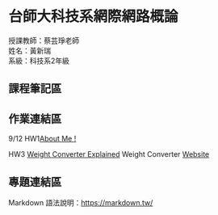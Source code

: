 # 台師大科技系網際網路概論 
授課教師：蔡芸琤老師   
姓名：黃新瑞   
系級：科技系2年級  

## 課程筆記區  

## 作業連結區  

9/12
HW1[About Me !](https://reganwiranto.github.io/my-web/)

HW3 [Weight Converter Explained](https://www.youtube.com/watch?v=zoG84br2ohI)
Weight Converter
[Website](file:///Users/reganwiranto/Desktop/Weight-converter/index.html)

## 專題連結區

Markdown 語法說明：https://markdown.tw/
